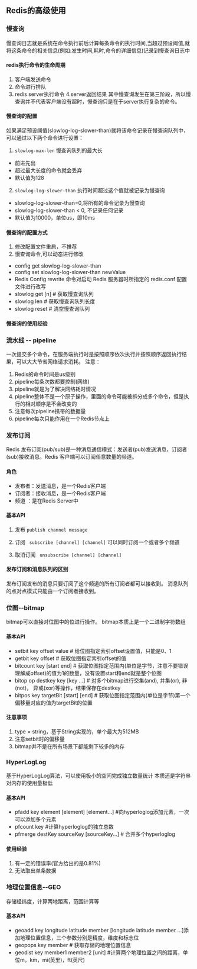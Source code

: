 ## Redis的高级使用

### 慢查询
慢查询日志就是系统在命令执行前后计算每条命令的执行时间,当超过预设阈值,就将这条命令的相关信息(例如:发生时间,耗时,命令的详细信息)记录到慢查询日志中
#### redis执行命令的生命周期
1. 客户端发送命令
2. 命令进行排队
3. redis server执行命令
4.server返回结果
其中慢查询发生在第三阶段，所以慢查询并不代表客户端没有超时，慢查询只是在于server执行复杂的命令。
#### 慢查询的配置
如果满足预设阈值(slowlog-log-slower-than)就将该命令记录在慢查询队列中，可以通过以下两个命令进行设置：
1. `slowlog-max-len`  慢查询队列的最大长
* 前进先出
* 超过最大长度的命令就会丢弃
* 默认值为128
2. `slowlog-log-slower-than`  执行时间超过这个值就被记录为慢查询
* slowlog-log-slower-than=0,将所有的命令记录为慢查询
* slowlog-log-slower-than < 0, 不记录任何记录
* 默认值为10000，单位us，即10ms
#### 慢查询的配置方式
1. 修改配置文件重启，不推荐
2. 慢查询命令,可以动态进行修改
* config get slowlog-log-slower-than 
* config set slowlog-log-slower-than newValue
* Redis Config rewrite 命令对启动 Redis 服务器时所指定的 redis.conf 配置文件进行改写
* slowlog get [n] # 获取慢查询队列
* slowlog len  # 获取慢查询队列长度
* slowlog reset # 清空慢查询队列

#### 慢查询的使用经验

### 流水线 -- pipeline
一次提交多个命令，在服务端执行时是按照顺序依次执行并按照顺序返回执行结果，可以大大节省网络请求消耗。
注意：
1. Redis的命令时间是us级别
2. pipeline每条次数都要控制(网络)
3. pipeline就是为了解决网络耗时情况
4. pipeline整体不是一个原子操作，里面的命令可能被拆分成多个命令，但是执行的相对顺序是不会改变的
5. 注意每次pipeline携带的数据量
6. pipeline每次只能作用在一个Redis节点上

### 发布订阅
Redis 发布订阅(pub/sub)是一种消息通信模式：发送者(pub)发送消息，订阅者(sub)接收消息。Redis 客户端可以订阅任意数量的频道。

#### 角色
* 发布者：发送消息，是一个Redis客户端
* 订阅者：接收消息，是一个Redis客户端
* 频道 ：是在Redis Server中 

#### 基本API
1. 发布
`publish channel message`

2. 订阅
` subscribe [channel] [channel]`
可以同时订阅一个或者多个频道

3. 取消订阅
` unsubscribe [channel] [channel]`

#### 发布订阅和消息队列的区别
发布订阅发布的消息只要订阅了这个频道的所有订阅者都可以接收到。
消息队列的点对点模式只能由一个订阅者接收到。

### 位图--bitmap
bitmap可以直接对位图中的位进行操作。
bitmap本质上是一个二进制字符数组
#### 基本API
* setbit key offset value # 给位图指定索引offset设置值，只能是0、1
* getbit key offset # 获取位图指定索引offset的值
* bitcount key [start end] # 获取位图指定范围内(单位是字节，注意不要错误理解成offset)的值为1的数量，没有设置start和end就是整个位图
* bitop op destkey key [key ...] # 对多个bitmap进行交集(and), 并集(or), 非(not)， 异或(xor)等操作，结果保存在destkey
* bitpos key targetBit [start] [end] # 获取位图指定范围内(单位是字节)第一个偏移量对应的值为targetBit的位置
#### 注意事项
1. type = string，基于String实现的，单个最大为512MB
2. 注意setbit时的偏移量
3. bitmap并不是在所有场景下都能剩下较多的内存

### HyperLogLog
基于HyperLogLog算法，可以使用极小的空间完成独立数量统计
本质还是字符串
对内存的使用量极低
#### 基本API
* pfadd key element [element] [element...] #向hyperloglog添加元素，一次可以添加多个元素
* pfcount key #计算hyperloglog的独立总数
* pfmerge destKey sourceKey [sourceKey...] # 合并多个hyperloglog

#### 使用经验
1. 有一定的错误率(官方给出的是0.81%)
2. 无法取出单条数据

### 地理位置信息--GEO 
存储经纬度，计算两地距离，范围计算等

#### 基本API
* geoadd key longitude latitude member [longitude latitude member  ...]添加地理位置信息，三个参数分别是精度，维度和标志位
* geopops key member # 获取存储的地理位置信息
* geodist key member1 member2 [unit] #计算两个地理位置之间的距离，单位m，km，mi(英里)，ft(英尺)



